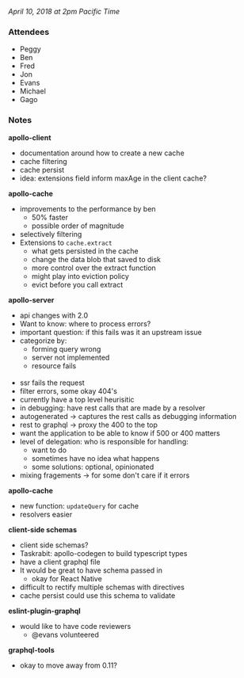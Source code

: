 *April 10, 2018 at 2pm Pacific Time*

### Attendees

- Peggy
- Ben
- Fred
- Jon
- Evans
- Michael
- Gago

### Notes

**apollo-client**

- documentation around how to create a new cache
- cache filtering
- cache persist
- idea: extensions field inform maxAge in the client cache?

**apollo-cache**

- improvements to the performance by ben
  - 50% faster
  - possible order of magnitude
- selectively filtering
- Extensions to `cache.extract`
  - what gets persisted in the cache
  - change the data blob that saved to disk
  - more control over the extract function
  - might play into eviction policy
  - evict before you call extract

**apollo-server**

- api changes with 2.0
- Want to know: where to process errors?
- important question: if this fails was it an upstream issue
- categorize by:
  - forming query wrong
  - server not implemented
  - resource fails
<br></br>
- ssr fails the request
- filter errors, some okay 404's
- currently have a top level heurisitic
- in debugging: have rest calls that are made by a resolver
- autogenerated -> captures the rest calls as debugging information
- rest to graphql -> proxy the 400 to the top
- want the application to be able to know if 500 or 400 matters
- level of delegation: who is responsible for handling:
  - want to do
  - sometimes have no idea what happens
  - some solutions: optional, opinionated
- mixing fragements -> for some don't care if it errors

**apollo-cache**

- new function: `updateQuery` for cache
- resolvers easier

**client-side schemas**

- client side schemas?
- Taskrabit: apollo-codegen to build typescript types
- have a client graphql file
- It would be great to have schema passed in
  - okay for React Native
- difficult to rectify multiple schemas with directives
- cache persist could use this schema to validate

**eslint-plugin-graphql**

- would like to have code reviewers
  - @evans volunteered

**graphql-tools**

- okay to move away from 0.11?

